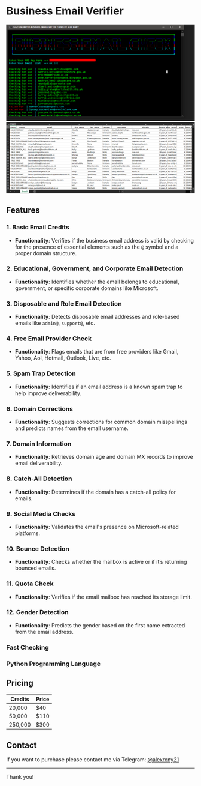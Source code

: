 # Business Email Verifier

![Area Code Database](https://raw.githubusercontent.com/alexrony21/Business-Email-Verifier/main/Business_Email_Verifier.png)
![Area Code Database](https://raw.githubusercontent.com/alexrony21/Business-Email-Verifier/main/Result.png)

## Features

### 1. Basic Email Credits
- **Functionality**: Verifies if the business email address is valid by checking for the presence of essential elements such as the `@` symbol and a proper domain structure.

### 2. Educational, Government, and Corporate Email Detection
- **Functionality**: Identifies whether the email belongs to educational, government, or specific corporate domains like Microsoft.

### 3. Disposable and Role Email Detection
- **Functionality**: Detects disposable email addresses and role-based emails like `admin@`, `support@`, etc.

### 4. Free Email Provider Check
- **Functionality**: Flags emails that are from free providers like Gmail, Yahoo, Aol, Hotmail, Outlook, Live, etc.

### 5. Spam Trap Detection
- **Functionality**: Identifies if an email address is a known spam trap to help improve deliverability.

### 6. Domain Corrections
- **Functionality**: Suggests corrections for common domain misspellings and predicts names from the email username.

### 7. Domain Information
- **Functionality**: Retrieves domain age and domain MX records to improve email deliverability.

### 8. Catch-All Detection
- **Functionality**: Determines if the domain has a catch-all policy for emails.

### 9. Social Media Checks
- **Functionality**: Validates the email's presence on Microsoft-related platforms.

### 10. Bounce Detection
- **Functionality**: Checks whether the mailbox is active or if it’s returning bounced emails.

### 11. Quota Check
- **Functionality**: Verifies if the email mailbox has reached its storage limit.

### 12. Gender Detection
- **Functionality**: Predicts the gender based on the first name extracted from the email address.

### Fast Checking
### Python Programming Language

## Pricing

| Credits | Price |
|---------|-------|
| 20,000  | $40   |
| 50,000  | $110  |
| 250,000 | $300  |

## Contact
If you want to purchase please contact me via Telegram: [@alexrony21](https://t.me/alexrony21)

---

Thank you!
